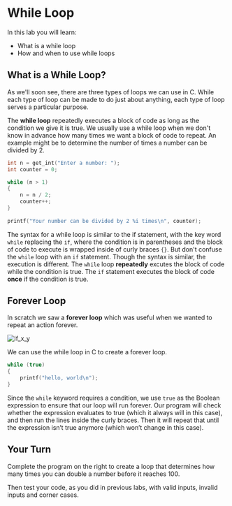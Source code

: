 # While Loop

In this lab you will learn:

- What is a while loop
- How and when to use while loops

## What is a While Loop?

As we'll soon see, there are three types of loops we can use in C. While each type of loop can be made to do just about anything, each type of loop serves a particular purpose.

The **while loop** repeatedly executes a block of code as long as the condition we give it is true. We usually use a while loop when we don't know in advance how many times we want a block of code to repeat. An example might be to determine the number of times a number can be divided by 2. 

```c
int n = get_int("Enter a number: ");
int counter = 0;

while (n > 1)
{
    n = n / 2;
    counter++;
}
    
printf("Your number can be divided by 2 %i times\n", counter);
```

The syntax for a while loop is similar to the if statement, with the key word `while` replacing the `if`, where the condition is in parentheses and the block of code to execute is wrapped inside of curly braces `{}`. But don't confuse the `while` loop with an `if` statement. Though the syntax is similar, the execution is different. The `while` loop **repeatedly** excutes the block of code while the condition is true. The `if` statement executes the block of code **once** if the condition is true.

## Forever Loop

In scratch we saw a **forever loop** which was useful when we wanted to repeat an action forever. 

![if_x_y](http://labs.cs50nestm.net/forever.png)

We can use the while loop in C to create a forever loop.

```c
while (true)
{
    printf("hello, world\n");
}
```

Since the `while` keyword requires a condition, we use `true` as the Boolean expression to ensure that our loop will run forever. Our program will check whether the expression evaluates to true (which it always will in this case), and then run the lines inside the curly braces. Then it will repeat that until the expression isn’t true anymore (which won’t change in this case).

## Your Turn

Complete the program on the right to create a loop that determines how many times you can double a number before it reaches 100.

Then test your code, as you did in previous labs, with valid inputs, invalid inputs and corner cases.
